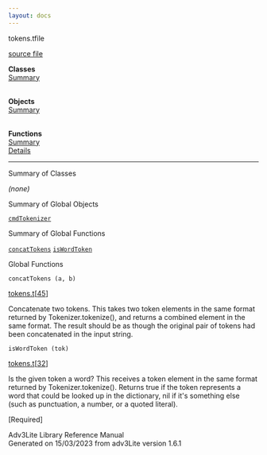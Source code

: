 ```yaml
---
layout: docs
---
```

<span class="title">tokens.t</span><span class="type">file</span>

[source file](../source/tokens.t.html)

**Classes**  
[Summary](#_ClassSummary_)  
 

**Objects**  
[Summary](#_ObjectSummary_)  
 

**Functions**  
[Summary](#_FunctionSummary_)  
[Details](#_Functions_)



------------------------------------------------------------------------



<span id="_ClassSummary_"></span>



<span class="hdln">Summary of Classes</span>  



*(none)* <span id="_ObjectSummary_"></span>



<span class="hdln">Summary of Global Objects</span>  



[`cmdTokenizer`](../object/cmdTokenizer.html)
<span id="FunctionSummary_"></span>



<span class="hdln">Summary of Global Functions</span>  



[`concatTokens`](#concatTokens) [`isWordToken`](#isWordToken)

<span id="_Functions_"></span>



<span class="hdln">Global Functions</span>  



<span id="concatTokens"></span>

`concatTokens (a, b)`

[tokens.t](../file/tokens.t.html)\[[45](../source/tokens.t.html#45)\]



Concatenate two tokens. This takes two token elements in the same format
returned by Tokenizer.tokenize(), and returns a combined element in the
same format. The result should be as though the original pair of tokens
had been concatenated in the input string.



<span id="isWordToken"></span>

`isWordToken (tok)`

[tokens.t](../file/tokens.t.html)\[[32](../source/tokens.t.html#32)\]



Is the given token a word? This receives a token element in the same
format returned by Tokenizer.tokenize(). Returns true if the token
represents a word that could be looked up in the dictionary, nil if it's
something else (such as punctuation, a number, or a quoted literal).

\[Required\]





Adv3Lite Library Reference Manual  
Generated on 15/03/2023 from adv3Lite version 1.6.1


